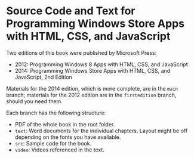 # Source Code and Text for Programming Windows Store Apps with HTML, CSS, and JavaScript

Two editions of this book were published by Microsoft Press:

- 2012: Programming Windows 8 Apps with HTML, CSS, and JavaScript
- 2014: Programming Windows Store Apps with HTML, CSS, and JavaScript, 2nd Edition

Materials for the 2014 edition, which is more complete, are in the `main` branch; materials for the 2012 edition are in the `firstedition` branch, should you need them.

Each branch has the following structure:

- PDF of the whole book in the root folder.
- `text`: Word documents for the individual chapters. Layout might be off depending on the fonts you have available.
- `src`: Sample code for the book.
- `video`: Videos referenced in the text.


